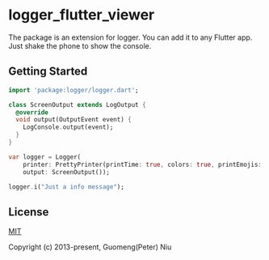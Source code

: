 # logger_flutter_viewer

The package is an extension for logger. You can add it to any Flutter app. Just shake the phone to show the console.

## Getting Started

``` dart
import 'package:logger/logger.dart';

class ScreenOutput extends LogOutput {
  @override
  void output(OutputEvent event) {
    LogConsole.output(event);
  }
}

var logger = Logger(
    printer: PrettyPrinter(printTime: true, colors: true, printEmojis: true),
    output: ScreenOutput());

logger.i("Just a info message");    
```

## License

[MIT](https://opensource.org/licenses/MIT)

Copyright (c) 2013-present, Guomeng(Peter) Niu